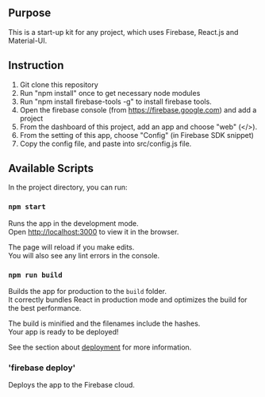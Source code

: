 ## Purpose

This is a start-up kit for any project, which uses Firebase, React.js and Material-UI.

## Instruction

1. Git clone this repository
2. Run "npm install" once to get necessary node modules
3. Run "npm install firebase-tools -g" to install firebase tools. 
4. Open the firebase console (from https://firebase.google.com) and add a project
5. From the dashboard of this project, add an app and choose "web" (</>).
6. From the setting of this app, choose "Config" (in Firebase SDK snippet)
7. Copy the config file, and paste into src/config.js file.  

## Available Scripts

In the project directory, you can run:

### `npm start`

Runs the app in the development mode.<br>
Open [http://localhost:3000](http://localhost:3000) to view it in the browser.

The page will reload if you make edits.<br>
You will also see any lint errors in the console.

### `npm run build`

Builds the app for production to the `build` folder.<br>
It correctly bundles React in production mode and optimizes the build for the best performance.

The build is minified and the filenames include the hashes.<br>
Your app is ready to be deployed!

See the section about [deployment](https://facebook.github.io/create-react-app/docs/deployment) for more information.

### 'firebase deploy'

Deploys the app to the Firebase cloud. 